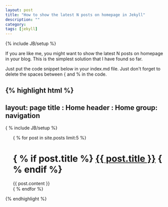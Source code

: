 ```yaml
---
layout: post
title: "How to show the latest N posts on homepage in Jekyll"
description: ""
category: 
tags: [jekyll]
---
```

{% include JB/setup %}

If you are like me, you might want to show the latest N posts on homepage in your blog. This is the simplest solution that I have found so far.

Just put the code snippet below in your index.md file. Just don't forget to delete the spaces between { and % in the code.

{% highlight html %}
---
layout: page
title : Home
header : Home
group: navigation
---
{ % include JB/setup %}

<ul class="posts">  
	{ % for post in site.posts limit:5 %}
        <h1 class="entry-title">
		{ % if post.title %}
			<a href="{{ post.url }}">{{ post.title }}</a>
		{ % endif %}
	</h1>
	<div class="entry-content">{{ post.content }}</div>
	{ % endfor %}  
</ul>
{% endhighlight %}
